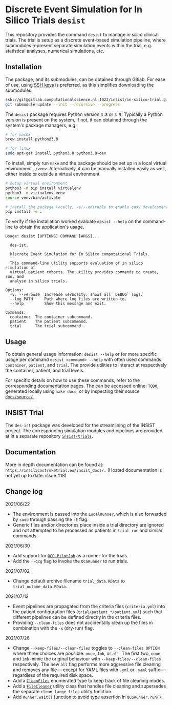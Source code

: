 # Discrete Event Simulation for In Silico Trials `desist`

This repository provides the command `desist` to manage *in silico* clinical
trials. The trial is setup as a discrete event-based simulation pipeline, where
submodules represent separate simulation events within the trial, e.g.
statistical analyses, numerical simulations, etc.

## Installation

The package, and its submodules, can be obtained through Gitlab. For ease of
use, using [SSH keys](https://docs.gitlab.com/ee/ssh/) is preferred, as this
simplifies downloading the submodules.

```bash
ssh://git@gitlab.computationalscience.nl:1022/insist/in-silico-trial.git
git submodule update --init --recursive --progress
```

The `desist` package requires Python version `3.8` or `3.9`. Typically a Python
version is present on the system, if not, it can obtained through the system's
package managers, e.g.

```bash
# for macOS
brew install python@3.8

# for linux
sudo apt-get install python3.8 python3.8-dev
```

To install, simply run `make` and the package should be set up in a local
virtual environment `./venv`. Alternatively, it can be manually installed easily
as well, either inside or outside a virtual environment

```bash
# setup virtual environment
python3 -m pip install virtualenv
python3 -m virtualenv venv
source venv/bin/activate

# install the package locally, -e/--editable to enable easy development
pip install -e .
```

To verify if the installation worked evaluate `desist --help` on the
command-line to obtain the application's usage.

```
Usage: desist [OPTIONS] COMMAND [ARGS]...

  des-ist.

  Discrete Event Simulation for In Silico computational Trials.

  This command-line utility supports evaluation of in silico simulation of
  virtual patient cohorts. The utility provides commands to create, run, and
  analyse in silico trials.

Options:
  -v, --verbose  Increase verbosity: shows all `DEBUG` logs.
  --log PATH     Path where log files are written to.
  --help         Show this message and exit.

Commands:
  container  The container subcommand.
  patient    The patient subcommand.
  trial      The trial subcommand.
```

## Usage

To obtain general usage information: `desist --help` or for more specific usage
per command `desist <command> --help` with often used commands: `container`,
`patient`, and `trial`. The provide utilities to interact at respectively the
container, patient, and trial levels.

For specific details on how to use these commands, refer to the corresponding
documentation pages. The can be accessed online: `TODO`, generated locally using
`make docs`, or by inspecting their source
[`docs/source/`](https://gitlab.computationalscience.nl/insist/in-silico-trial/-/tree/update-docs/docs/source).

## INSIST Trial

The `des-ist` package was developed for the streamlining of the INSIST
project. The corresponding simulation modules and pipelines are provided
at in a separate repository [`insist-trials`](https://gitlab.computationalscience.nl/insist/insist-trials).

## Documentation

More in depth documentation can be found at:
`https://insilicostroketrial.eu/insist_docs/.` (Hosted documentation is not yet
up to date: issue #18)

## Change log

2021/06/22

- The environment is passed into the `LocalRunner`, which is also forwarded by
  `sudo` through passing the `-E` flag.
- Generic files and/or directories place inside a trial directory are ignored
  and not attempted to be processed as patients in `trial run` and similar
  commands.

2021/06/30

- Add support for [`QCG-PilotJob`](https://github.com/vecma-project/QCG-PilotJob)
  as a runner for the trials.
- Add the `--qcg` flag to invoke the `QCGRunner` to run trials.

2021/07/02

- Change default archive filename `trial_data.RData` to
  `trial_outome_data.RData`.

2021/07/12

- Event pipelines are propagated from the criteria files (`criteria.yml`) into
  the patient configuration files (`trial/patient_*/patient.yml`) such that
  different pipelines can be defined directly in the criteria files.
- Providing `--clean-files` does not accidentally clean up the files in
  combination with the `-x` (dry-run) flag.

2021/07/26

- Change `--keep-files/--clean-files` toggles to `--clean-files OPTION` where
  three choices are possible: `none`, `1mb`, or `all`. The first two, `none` and
  `1mb` mimic the original behaviour with `--keep-files/--clean-files`
  respectively. The new `all` flag performs more aggressive file cleaning and
  removes any file---except for YAML files with `.yml` or `.yaml`
  suffix---regardless of the required disk space.
- Add a [`CleanFiles`](desist/isct/utilities.py) enumerated type to keep track
  of file cleaning modes.
- Add a [`FileCleaner`](desist/isct/utilities.py) utility class that handles
  file cleaning and supersedes the separate `clean_large_files` utility
  function.
- Add `Runner.wait()` function to avoid type assertion in `QCGRunner.run()`.
